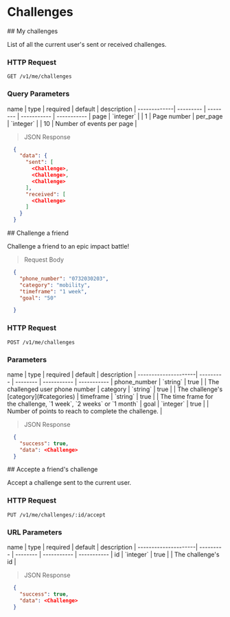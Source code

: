 # Challenges

<div class="public-endpoint"></div>
## My challenges

List of all the current user's sent or received challenges.

### HTTP Request

`GET /v1/me/challenges`

### Query Parameters

<div class="params-table"></div>
name         | type      | required | default     | description |
-------------| --------- | -------- | ----------- | ----------- |
page         | `integer` |          | 1           | Page number |
per_page     | `integer` |          | 10          | Number of events per page |

>  JSON Response

```json
  {
    "data": {
      "sent": [
        <Challenge>,
        <Challenge>,
        <Challenge>
      ],
      "received": [
        <Challenge>
      ]
    }
  }
```

<div class="public-endpoint"></div>
## Challenge a friend

Challenge a friend to an epic impact battle! 

> Request Body

```json
  {
    "phone_number": "0732030203",
    "category": "mobility",
    "timeframe": "1 week",
    "goal": "50"

  }
```

### HTTP Request

`POST /v1/me/challenges`

### Parameters

<div class="params-table"></div>
name                 | type      | required | default     | description |
---------------------| --------- | -------- | ----------- | ----------- |
phone_number         | `string`  | true     |         | The challenged user phone number |
category             | `string`  | true     |         | The challenge's [category](#categories) |
timeframe            | `string`  | true     |         | The time frame for the challenge, `1 week`, `2 weeks` or `1 month` |
goal                 | `integer` | true     |         | Number of points to reach to complete the challenge. |
 

>  JSON Response

```json
  {
    "success": true,
    "data": <Challenge>
  }
```

<div class="public-endpoint"></div>
## Accepte a friend's challenge

Accept a challenge sent to the current user.

### HTTP Request

`PUT /v1/me/challenges/:id/accept`

### URL Parameters

<div class="params-table"></div>
name                 | type      | required | default     | description |
---------------------| --------- | -------- | ----------- | ----------- |
id                   | `integer` | true     |             | The challenge's id |
 

>  JSON Response

```json
  {
    "success": true,
    "data": <Challenge>
  }
```